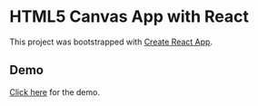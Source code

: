 # HTML5 Canvas App with React

This project was bootstrapped with [Create React App](https://github.com/facebook/create-react-app).

## Demo

[Click here](http://phsaikiran-sophos.github.io/html5-canvas) for the demo.